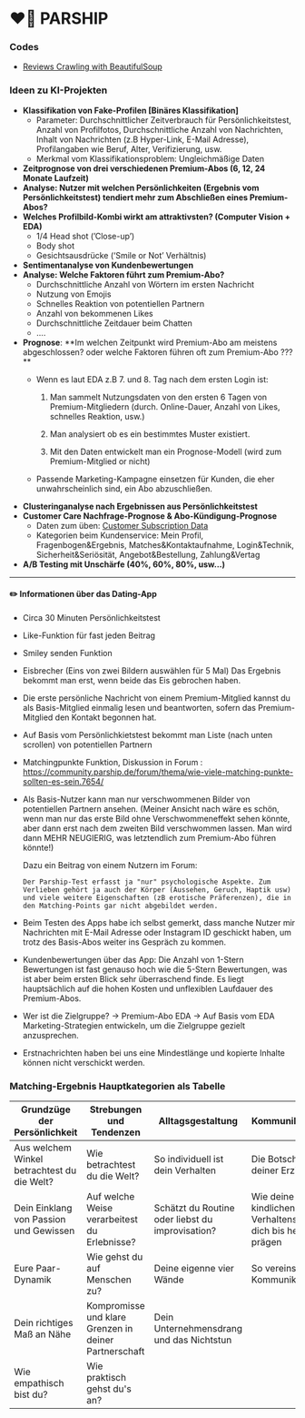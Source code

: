 # ❤️‍🔥 PARSHIP

### Codes
- [Reviews Crawling with BeautifulSoup](https://github.com/risa1796/Parship/blob/main/BeautifulSoup_Trustpilot_Parship.ipynb)


### Ideen zu KI-Projekten

- **Klassifikation von Fake-Profilen [Binäres Klassifikation]**
    - Parameter: Durchschnittlicher Zeitverbrauch für Persönlichkeitstest, Anzahl von Profilfotos, Durchschnittliche Anzahl von Nachrichten, Inhalt von Nachrichten (z.B Hyper-Link, E-Mail Adresse), Profilangaben wie Beruf, Alter, Verifizierung, usw.
    - Merkmal vom Klassifikationsproblem: Ungleichmäßige Daten
- **Zeitprognose von drei verschiedenen Premium-Abos (6, 12, 24 Monate Laufzeit)**
- **Analyse: Nutzer mit welchen Persönlichkeiten (Ergebnis vom Persönlichkeitstest) tendiert mehr zum Abschließen eines Premium-Abos?**
- **Welches Profilbild-Kombi wirkt am attraktivsten? (Computer Vision + EDA)**
    - 1/4 Head shot (’Close-up’)
    - Body shot
    - Gesichtsausdrücke (‘Smile or Not’ Verhältnis)
- **Sentimentanalyse von Kundenbewertungen**
- **Analyse: Welche Faktoren führt zum Premium-Abo?**
    - Durchschnittliche Anzahl von Wörtern im ersten Nachricht
    - Nutzung von Emojis
    - Schnelles Reaktion von potentiellen Partnern
    - Anzahl von bekommenen Likes
    - Durchschnittliche Zeitdauer beim Chatten
    - ….
- **Prognose**: **Im welchen Zeitpunkt wird Premium-Abo am meistens abgeschlossen? oder welche Faktoren führen oft zum Premium-Abo ??? **
    - Wenn es laut EDA z.B 7. und 8. Tag nach dem ersten Login ist:
    
      1. Man sammelt Nutzungsdaten von den ersten 6 Tagen von Premium-Mitgliedern (durch. Online-Dauer, Anzahl von Likes, schnelles Reaktion, usw.)
    
      2. Man analysiert ob es ein bestimmtes Muster existiert. 
    
      3. Mit den Daten entwickelt man ein Prognose-Modell (wird zum Premium-Mitglied or nicht)
    
   - Passende Marketing-Kampagne einsetzen für Kunden, die eher unwahrscheinlich sind, ein Abo abzuschließen. 
- **Clusteringanalyse nach Ergebnissen aus Persönlichkeitstest**
- **Customer Care Nachfrage-Prognose & Abo-Kündigung-Prognose**
   - Daten zum üben: [Customer Subscription Data](https://www.kaggle.com/datasets/gsagar12/dspp1?select=customer_product.csv)
   - Kategorien beim Kundenservice: 
     Mein Profil, Fragenbogen&Ergebnis, Matches&Kontaktaufnahme, Login&Technik, Sicherheit&Seriösität, Angebot&Bestellung, Zahlung&Vertag
- **A/B Testing mit Unschärfe (40%, 60%, 80%, usw...)**
-------

#### ✏️ Informationen über das Dating-App 

- Circa 30 Minuten Persönlichkeitstest 
- Like-Funktion für fast jeden Beitrag 
- Smiley senden Funktion
- Eisbrecher (Eins von zwei Bildern auswählen für 5 Mal) Das Ergebnis bekommt man erst, wenn beide das Eis gebrochen haben. 
- Die erste persönliche Nachricht von einem Premium-Mitglied kannst du als Basis-Mitglied einmalig lesen und beantworten, sofern das Premium-Mitglied den Kontakt begonnen hat.
- Auf Basis vom Persönlichkietstest bekommt man Liste (nach unten scrollen) von potentiellen Partnern 
- Matchingpunkte Funktion, Diskussion in Forum : https://community.parship.de/forum/thema/wie-viele-matching-punkte-sollten-es-sein.7654/
- Als Basis-Nutzer kann man nur verschwommenen Bilder von potentiellen Partnern ansehen. (Meiner Ansicht nach wäre es schön, wenn man nur das erste Bild ohne Verschwommeneffekt sehen könnte, aber dann erst nach dem zweiten Bild verschwommen lassen. Man wird dann MEHR NEUGIERIG, was letztendlich zum Premium-Abo führen könnte!)

  Dazu ein Beitrag von einem Nutzern im Forum: 
               
      Der Parship-Test erfasst ja "nur" psychologische Aspekte. Zum Verlieben gehört ja auch der Körper (Aussehen, Geruch, Haptik usw) und viele weitere Eigenschaften (zB erotische Präferenzen), die in den Matching-Points gar nicht abgebildet werden.
  
- Beim Testen des Apps habe ich selbst gemerkt, dass manche Nutzer mir Nachrichten mit E-Mail Adresse oder Instagram ID geschickt haben, um trotz des Basis-Abos weiter ins Gespräch zu kommen. 
- Kundenbewertungen über das App: Die Anzahl von 1-Stern Bewertungen ist fast genauso hoch wie die 5-Stern Bewertungen, was ist aber beim ersten Blick sehr überraschend finde. Es liegt hauptsächlich auf die hohen Kosten und unflexiblen Laufdauer des Premium-Abos.
- Wer ist die Zielgruppe? -> Premium-Abo EDA -> Auf Basis vom EDA Marketing-Strategien entwickeln, um die Zielgruppe gezielt anzusprechen.
-  Erstnachrichten haben bei uns eine Mindestlänge und kopierte Inhalte können nicht verschickt werden.
### Matching-Ergebnis Hauptkategorien als Tabelle

| Grundzüge der Persönlichkeit | Strebungen und Tendenzen| Alltagsgestaltung | Kommunikationsstil | 
| ------ | -- | -- | -- | 
| Aus welchem Winkel betrachtest du die Welt? | Wie betrachtest du die Welt?| So individuell ist dein Verhalten| Die Botschaften deiner Erziehung
| Dein Einklang von Passion und Gewissen | Auf welche Weise verarbeitest du Erlebnisse? |Schätzt du Routine oder liebst du improvisation?| Wie deine kindlichen Verhaltenswweisen dich bis heute prägen | 
| Eure Paar-Dynamik | Wie gehst du auf Menschen zu?| Deine eigenne vier Wände | So vereinst du deine Kommunikationsstile | 
| Dein richtiges Maß an Nähe | Kompromisse und klare Grenzen in deiner Partnerschaft|Dein Unternehmensdrang und das Nichtstun | 
| Wie empathisch bist du? | Wie praktisch gehst du's an? | | 
